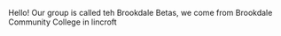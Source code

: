 Hello!
Our group is called teh Brookdale Betas, we come from Brookdale Community College in lincroft
